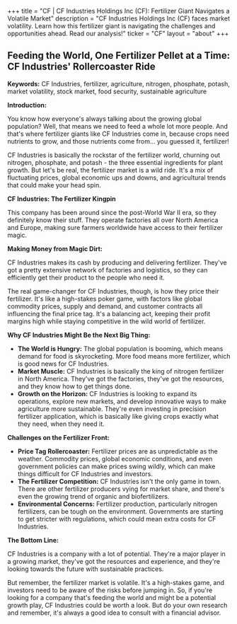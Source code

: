 +++
title = "CF |  CF Industries Holdings Inc (CF): Fertilizer Giant Navigates a Volatile Market"
description = "CF Industries Holdings Inc (CF) faces market volatility. Learn how this fertilizer giant is navigating the challenges and opportunities ahead. Read our analysis!"
ticker = "CF"
layout = "about"
+++

        


## Feeding the World, One Fertilizer Pellet at a Time: CF Industries' Rollercoaster Ride

**Keywords:** CF Industries, fertilizer, agriculture, nitrogen, phosphate, potash, market volatility, stock market, food security, sustainable agriculture 

**Introduction:**

You know how everyone's always talking about the growing global population? Well, that means we need to feed a whole lot more people. And that's where fertilizer giants like CF Industries come in, because crops need nutrients to grow, and those nutrients come from… you guessed it, fertilizer!

CF Industries is basically the rockstar of the fertilizer world, churning out nitrogen, phosphate, and potash - the three essential ingredients for plant growth. But let's be real, the fertilizer market is a wild ride. It's a mix of fluctuating prices, global economic ups and downs, and agricultural trends that could make your head spin. 

**CF Industries: The Fertilizer Kingpin**

This company has been around since the post-World War II era, so they definitely know their stuff.  They operate factories all over North America and Europe, making sure farmers worldwide have access to their fertilizer magic. 

**Making Money from Magic Dirt:**

CF Industries makes its cash by producing and delivering fertilizer. They've got a pretty extensive network of factories and logistics, so they can efficiently get their product to the people who need it. 

The real game-changer for CF Industries, though, is how they price their fertilizer. It's like a high-stakes poker game, with factors like global commodity prices, supply and demand, and customer contracts all influencing the final price tag. It's a balancing act, keeping their profit margins high while staying competitive in the wild world of fertilizer. 

**Why CF Industries Might Be the Next Big Thing:**

* **The World is Hungry:**  The global population is booming, which means demand for food is skyrocketing.  More food means more fertilizer, which is good news for CF Industries.
* **Market Muscle:** CF Industries is basically the king of nitrogen fertilizer in North America.  They've got the factories, they've got the resources, and they know how to get things done. 
* **Growth on the Horizon:** CF Industries is looking to expand its operations, explore new markets, and develop innovative ways to make agriculture more sustainable.  They're even investing in precision fertilizer application, which is basically like giving crops exactly what they need, when they need it.

**Challenges on the Fertilizer Front:**

* **Price Tag Rollercoaster:** Fertilizer prices are as unpredictable as the weather.  Commodity prices, global economic conditions, and even government policies can make prices swing wildly, which can make things difficult for CF Industries and investors.
* **The Fertilizer Competition:**  CF Industries isn't the only game in town. There are other fertilizer producers vying for market share, and there's even the growing trend of organic and biofertilizers. 
* **Environmental Concerns:**  Fertilizer production, particularly nitrogen fertilizers, can be tough on the environment.  Governments are starting to get stricter with regulations, which could mean extra costs for CF Industries.

**The Bottom Line:**

CF Industries is a company with a lot of potential.  They're a major player in a growing market, they've got the resources and experience, and they're looking towards the future with sustainable practices. 

But remember, the fertilizer market is volatile.  It's a high-stakes game, and investors need to be aware of the risks before jumping in.  So, if you're looking for a company that's feeding the world and might be a potential growth play, CF Industries could be worth a look.  But do your own research and remember, it's always a good idea to consult with a financial advisor. 

        